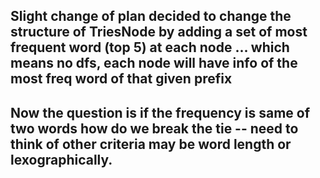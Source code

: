 
## Slight change of plan decided to change the structure of TriesNode by adding a set of most frequent word (top 5) at each node ... which means no dfs, each node will have info of the most freq word of that given prefix

## Now the question is if the frequency is same of two words how do we break the tie -- need to think of other criteria may be word length or lexographically.

